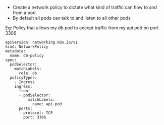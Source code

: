 - Create a network policy to dictate what kind of traffic can flow to and from a pod.
- By default all pods can talk to and listen to all other pods

Eg: Policy that allows my db pod to accept traffic from my api pod on port 3306
```
apiVersion: networking.k8s.io/v1
kind: NetworkPolicy
metadata:
  name: db-policy
spec:
  podSelector:
    matchLabels:
      role: db
  policyTypes:
    - Ingress
    ingress:
    - from:
      - podSelector:
          matchLabels:
            name: api-pod
      ports:
      - protocol: TCP
        port: 3306

```